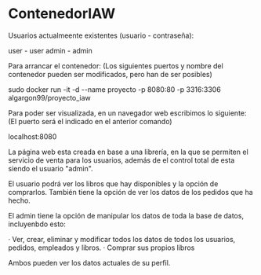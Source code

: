# ContenedorIAW

Usuarios actualmeente existentes (usuario - contraseña): 

user - user
admin - admin

Para arrancar el contenedor:
(Los siguientes puertos y nombre del contenedor pueden ser modificados, pero han de ser posibles)

sudo docker run -it -d --name proyecto -p 8080:80 -p 3316:3306 algargon99/proyecto_iaw

Para poder ser visualizada, en un navegador web escribimos lo siguiente:
(El puerto será el indicado en el anterior comando)

localhost:8080

La página web esta creada en base a una librería, en la que se permiten el servicio de venta para los usuarios,
además de el control total de esta siendo el usuario "admin".

El usuario podrá ver los libros que hay disponibles y la opción de comprarlos. 
También tiene la opción de ver los datos de los pedidos que ha hecho.

El admin tiene la opción de manipular los datos de toda la base de datos, incluyenbdo esto:

· Ver, crear, eliminar y modificar todos los datos de todos los usuarios, pedidos, empleados y libros.
· Comprar sus propios libros

Ambos pueden ver los datos actuales de su perfil.
